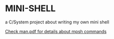 # MINI-SHELL
a C/System project about writing my own mini shell

[Check man.pdf for details about mpsh commands](https://github.com/RifatBen/MINI-SHELL/blob/master/man.pdf)
